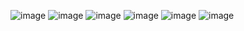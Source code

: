 ![image](https://github.com/user-attachments/assets/7c1dbefc-3377-4c67-af2b-4ab0af105022) ![image](https://github.com/user-attachments/assets/c8a75f12-fc5f-49c2-95c4-9bc9d4e0b602) ![image](https://github.com/user-attachments/assets/b0ecb07b-2d60-4df0-9948-35c67d3dfd06) ![image](https://github.com/user-attachments/assets/0d02a5ec-0681-4ca1-ab19-aacb605c2ea1)      ![image](https://github.com/user-attachments/assets/b76d05fe-78af-4602-ae08-a7f6efb96073)   ![image](https://github.com/user-attachments/assets/8c2cdc97-fa4e-406d-9d39-6a4356daafc0)

